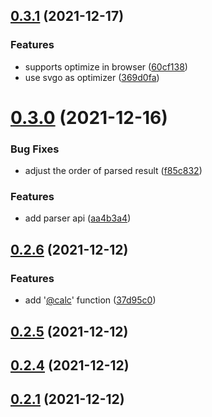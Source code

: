 ## [0.3.1](https://github.com/beicause/csvg/compare/v0.3.0...v0.3.1) (2021-12-17)


### Features

* supports optimize in browser ([60cf138](https://github.com/beicause/csvg/commit/60cf1384f4f556d9c41d060cc5b5c9e52c6e0860))
* use svgo as optimizer ([369d0fa](https://github.com/beicause/csvg/commit/369d0fa94a1d8999b7b9f2251a920a30133ef1fd))



# [0.3.0](https://github.com/beicause/csvg/compare/v0.2.6...v0.3.0) (2021-12-16)


### Bug Fixes

* adjust the order of parsed result ([f85c832](https://github.com/beicause/csvg/commit/f85c832fd1c186f421874463b958671364edc8aa))


### Features

* add parser api ([aa4b3a4](https://github.com/beicause/csvg/commit/aa4b3a4eb54441697c2a78692e0e4e98cc3a622d))



## [0.2.6](https://github.com/beicause/csvg/compare/v0.2.5...v0.2.6) (2021-12-12)


### Features

* add '[@calc](https://github.com/calc)' function ([37d95c0](https://github.com/beicause/csvg/commit/37d95c00c9fa89735af40d1e0f9d429e47fb4ad7))



## [0.2.5](https://github.com/beicause/csvg/compare/v0.2.4...v0.2.5) (2021-12-12)



## [0.2.4](https://github.com/beicause/csvg/compare/v0.2.1...v0.2.4) (2021-12-12)



## [0.2.1](https://github.com/beicause/csvg/compare/v0.2.0...v0.2.1) (2021-12-12)



